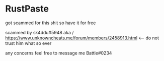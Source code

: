 # RustPaste
got scammed for this shit so have it for free

scammed by sk4ddu#5948 aka / https://www.unknowncheats.me/forum/members/2458913.html <-- do not trust him what so ever


any concerns feel free to message me Battle#0234
